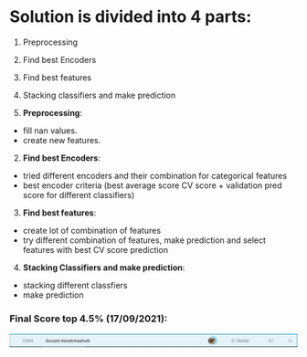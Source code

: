# Solution is divided into 4 parts:
1. Preprocessing
2. Find best Encoders
3. Find best features
4. Stacking classifiers and make prediction

1. **Preprocessing**:
- fill nan values.
- create new features.

2. **Find best Encoders**:
- tried different encoders and their combination for categorical features
- best encoder criteria (best average score CV score + validation pred score for different classifiers)

3. **Find best features**:
- create lot of combination of features
- try different combination of features, make prediction and select features with best CV score prediction

4. **Stacking Classifiers and make prediction**:

- stacking different classfiers
- make prediction

### Final Score top 4.5% (17/09/2021): 
![alt text](https://github.com/gurokeretcha/Top-5-Kaggle-titanic-disaster-solution-/blob/main/images/Screenshot%202021-09-17%20232228.png)



